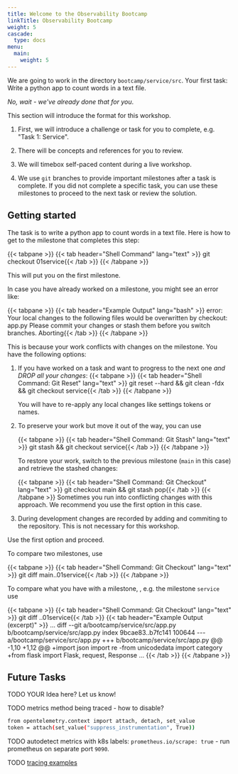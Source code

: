```yaml
---
title: Welcome to the Observability Bootcamp
linkTitle: Observability Bootcamp
weight: 5
cascade:
  type: docs
menu:
  main:
    weight: 5
---
```

We are going to work in the directory `bootcamp/service/src`.
Your first task: Write a python app to count words in a text file.

*No, wait - we've already done that for you*.

This section will introduce the format for this workshop.

1. First, we will introduce a challenge or task for you to complete, e.g. "Task 1: Service".

1. There will be concepts and references for you to review.

1. We will timebox self-paced content during a live workshop.

1. We use `git` branches to provide important milestones after a task is complete. If you did not complete a specific task, you can use these milestones to proceed to the next task or review the solution.

## Getting started

The task is to write a python app to count words in a text file.
Here is how to get to the milestone that completes this step:

{{< tabpane >}}
{{< tab header="Shell Command" lang="text" >}}
git checkout 01service{{< /tab >}}
{{< /tabpane >}}

This will put you on the first milestone.

In case you have already worked on a milestone, you might see an error like:

{{< tabpane >}}
{{< tab header="Example Output" lang="bash" >}}
error: Your local changes to the following files would be overwritten by checkout:
    app.py
Please commit your changes or stash them before you switch branches.
Aborting{{< /tab >}}
{{< /tabpane >}}

This is because your work conflicts with changes on the milestone. You have the following options:

1. If you have worked on a task and want to progress to the next one *and DROP all your changes*:
    {{< tabpane >}}
    {{< tab header="Shell Command: Git Reset" lang="text" >}}
    git reset --hard && git clean -fdx && git checkout service{{< /tab >}}
    {{< /tabpane >}}

    You will have to re-apply any local changes like settings tokens or names.

1. To preserve your work but move it out of the way, you can use

    {{< tabpane >}}
    {{< tab header="Shell Command: Git Stash" lang="text" >}}
    git stash && git checkout service{{< /tab >}}
    {{< /tabpane >}}

    To restore your work, switch to the previous milestone (`main` in this case) and retrieve the stashed changes:

    {{< tabpane >}}
    {{< tab header="Shell Command: Git Checkout" lang="text" >}}
    git checkout main && git stash pop{{< /tab >}}
    {{< /tabpane >}}
    Sometimes you run into conflicting changes with this approach. We recommend you use the first option in this case.

1. During development changes are recorded by adding and commiting to the repository. This is not necessary for this workshop.

Use the first option and proceed.

To compare two milestones, use

{{< tabpane >}}
{{< tab header="Shell Command: Git Checkout" lang="text" >}}
git diff main..01service{{< /tab >}}
{{< /tabpane >}}

To compare what you have with a milestone, , e.g. the milestone `service` use

{{< tabpane >}}
{{< tab header="Shell Command: Git Checkout" lang="text" >}}
git diff ..01service{{< /tab >}}
{{< tab header="Example Output (excerpt)" >}}
...
diff --git a/bootcamp/service/src/app.py b/bootcamp/service/src/app.py
index 9bcae83..b7fc141 100644
--- a/bootcamp/service/src/app.py
+++ b/bootcamp/service/src/app.py
@@ -1,10 +1,12 @@
+import json
 import re
-from unicodedata import category
+from flask import Flask, request, Response
...
{{< /tab >}}
{{< /tabpane >}}

## Future Tasks

TODO YOUR Idea here? Let us know!

TODO metrics method being traced - how to disable?

```bash
from opentelemetry.context import attach, detach, set_value
token = attach(set_value("suppress_instrumentation", True))
```

TODO autodetect metrics with k8s labels: `prometheus.io/scrape: true` - run prometheus on separate port `9090`.

TODO [tracing examples][py-trace-ex]

[py-trace-ex]: https://github.com/open-telemetry/opentelemetry-python/blob/main/docs/examples/
